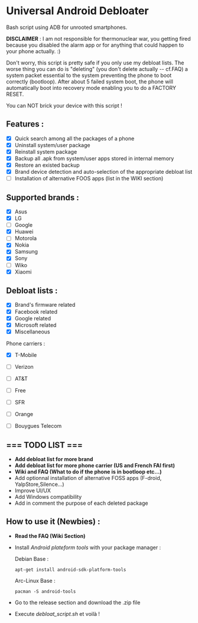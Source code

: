 # Universal Android Debloater

Bash script using ADB for unrooted smartphones.

**DISCLAIMER** : I am not responsible for thermonuclear war, you getting fired because you disabled the alarm app or for anything that could happen to your phone actually. :)

Don't worry, this script is pretty safe if you only use my debloat lists. The worse thing you can do is "deleting" (you don't delete actually -- cf.FAQ) a system packet essential to the system preventing the phone to boot correctly (bootloop). After about 5 failed system boot, the phone will automatically boot into recovery mode enabling you to do a FACTORY RESET. 

You can NOT brick your device with this script ! 

## Features :
* [X] Quick search among all the packages of a phone
* [X] Uninstall system/user package
* [X] Reinstall system package
* [X] Backup all .apk from system/user apps stored in internal memory
* [X] Restore an existed backup
* [X] Brand device detection and auto-selection of the appropriate debloat list
* [ ] Installation of alternative FOOS apps (list in the WIKI section)

## Supported brands :
* [X] Asus
* [X] LG
* [ ] Google
* [X] Huawei
* [ ] Motorola
* [X] Nokia
* [X] Samsung
* [X] Sony
* [ ] Wiko
* [X] Xiaomi

## Debloat lists :
* [X] Brand's firmware related
* [X] Facebook related
* [X] Google related
* [X] Microsoft related
* [X] Miscellaneous

Phone carriers :
* [X] T-Mobile
* [ ] Verizon 
* [ ] AT&T
* [ ] Free 
* [ ] SFR
* [ ] Orange
* [ ] Bouygues Telecom


## === TODO LIST === 
- **Add debloat list for more brand**
- **Add debloat list for more phone carrier (US and French FAI first)**
- **Wiki and FAQ (What to do if the phone is in bootloop etc...)**
- Add optionnal installation of alternative FOSS apps (F-droid, YalpStore,Silence...)
- Improve UI/UX
- Add Windows compatibility
- Add in comment the purpose of each deleted package


## How to use it (Newbies) :
- **Read the FAQ (Wiki Section)**
- Install *Android plateform tools* with your package manager :

 	Debian Base : 
 	```console
 	apt-get install android-sdk-platform-tools
 	```
 	Arc-Linux Base :
 	```console
 	pacman -S android-tools
 	```
- Go to the release section and download the .zip file
- Execute *debloat_script.sh* et voilà ! 

